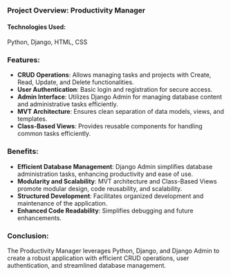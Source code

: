 ### Project Overview: Productivity Manager

#### Technologies Used:
Python, Django, HTML, CSS

### Features:
- **CRUD Operations**: Allows managing tasks and projects with Create, Read, Update, and Delete functionalities.
- **User Authentication**: Basic login and registration for secure access.
- **Admin Interface**: Utilizes Django Admin for managing database content and administrative tasks efficiently.
- **MVT Architecture**: Ensures clean separation of data models, views, and templates.
- **Class-Based Views**: Provides reusable components for handling common tasks efficiently.

### Benefits:
- **Efficient Database Management**: Django Admin simplifies database administration tasks, enhancing productivity and ease of use.
- **Modularity and Scalability**: MVT architecture and Class-Based Views promote modular design, code reusability, and scalability.
- **Structured Development**: Facilitates organized development and maintenance of the application.
- **Enhanced Code Readability**: Simplifies debugging and future enhancements.

### Conclusion:
The Productivity Manager leverages Python, Django, and Django Admin to create a robust application with efficient CRUD operations, user authentication, and streamlined database management.
